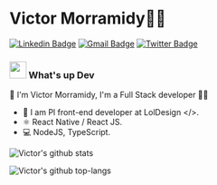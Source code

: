 
# Victor Morramidy👨‍🚀

[![Linkedin Badge](https://img.shields.io/badge/-Victor%20Morramidy-0038FF?style=flat-square&labelColor=0038FF&logo=Linkedin&logoColor=white&link=https://www.linkedin.com/in/victor-morramidy-0992371a2)](https://www.linkedin.com/in/victor-morramidy-0992371a2) 
[![Gmail Badge](https://img.shields.io/badge/-vicoe.sales.f@gmail.com-D20F00?style=flat-square&logo=Gmail&logoColor=white&link=vicoe.sales.f@gmail.com)](mailto:vicoe.sales.f@gmail.com)
[![Twitter Badge](https://img.shields.io/badge/-@DaMorramedy-1A91DA?style=flat-square&labelColor=1A91DA&logo=twitter&logoColor=white&link=https://twitter.com/dieegosf)](https://twitter.com/DaMorramedy)
### <img src="https://media.giphy.com/media/hvRJCLFzcasrR4ia7z/giphy.gif" width="30px"> What's up Dev
🚀 I'm Victor Morramidy, I'm a Full Stack developer 👨‍💻

- :rocket: I am Pl front-end developer at LolDesign </>.
- :atom_symbol: React Native / React JS.
-  :computer: NodeJS, TypeScript.
 

![Victor's github stats](https://github-readme-stats.vercel.app/api?username=Victor5g&show_icons=true&theme=dracula)

![Victor's github top-langs](https://github-readme-stats.vercel.app/api/top-langs/?username=Victor5g&layout=compact&theme=dracula&hide=java,objective-c)

